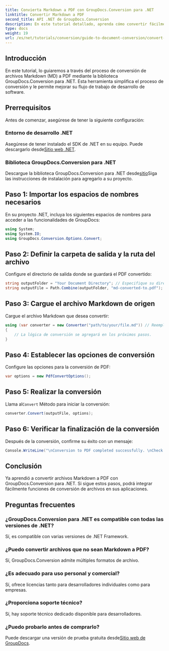 ```yaml
---
title: Convierta Markdown a PDF con GroupDocs.Conversion para .NET
linktitle: Convertir Markdown a PDF
second_title: API .NET de GroupDocs.Conversion
description: En este tutorial detallado, aprenda cómo convertir fácilmente archivos Markdown (MD) a formato de documento portátil (PDF) utilizando la biblioteca GroupDocs.Conversion para .NET.
type: docs
weight: 19
url: /es/net/tutorials/conversion/guide-to-document-conversion/convert-markdown-to-pdf/
---
```

## Introducción

En este tutorial, lo guiaremos a través del proceso de conversión de archivos Markdown (MD) a PDF mediante la biblioteca GroupDocs.Conversion para .NET. Esta herramienta simplifica el proceso de conversión y le permite mejorar su flujo de trabajo de desarrollo de software.

## Prerrequisitos

Antes de comenzar, asegúrese de tener la siguiente configuración:

### Entorno de desarrollo .NET
 Asegúrese de tener instalado el SDK de .NET en su equipo. Puede descargarlo desde[Sitio web .NET](https://dotnet.microsoft.com/download).

### Biblioteca GroupDocs.Conversion para .NET
Descargue la biblioteca GroupDocs.Conversion para .NET desde[sitio](https://releases.groupdocs.com/conversion/net/)Siga las instrucciones de instalación para agregarlo a su proyecto.

## Paso 1: Importar los espacios de nombres necesarios
En su proyecto .NET, incluya los siguientes espacios de nombres para acceder a las funcionalidades de GroupDocs:

```csharp
using System;
using System.IO;
using GroupDocs.Conversion.Options.Convert;
```

## Paso 2: Definir la carpeta de salida y la ruta del archivo
Configure el directorio de salida donde se guardará el PDF convertido:

```csharp
string outputFolder = "Your Document Directory"; // Especifique su directorio de salida
string outputFile = Path.Combine(outputFolder, "md-converted-to.pdf");
```

## Paso 3: Cargue el archivo Markdown de origen
Cargue el archivo Markdown que desea convertir:

```csharp
using (var converter = new Converter("path/to/your/file.md")) // Reemplazar con la ruta del archivo MD
{
    // La lógica de conversión se agregará en los próximos pasos.
}
```

## Paso 4: Establecer las opciones de conversión
Configure las opciones para la conversión de PDF:

```csharp
var options = new PdfConvertOptions();
```

## Paso 5: Realizar la conversión
 Llama al`Convert` Método para iniciar la conversión:

```csharp
converter.Convert(outputFile, options);
```

## Paso 6: Verificar la finalización de la conversión
Después de la conversión, confirme su éxito con un mensaje:

```csharp
Console.WriteLine("\nConversion to PDF completed successfully. \nCheck output in {0}", outputFolder);
```

## Conclusión
Ya aprendió a convertir archivos Markdown a PDF con GroupDocs.Conversion para .NET. Si sigue estos pasos, podrá integrar fácilmente funciones de conversión de archivos en sus aplicaciones.

## Preguntas frecuentes

### ¿GroupDocs.Conversion para .NET es compatible con todas las versiones de .NET?
Sí, es compatible con varias versiones de .NET Framework.

### ¿Puedo convertir archivos que no sean Markdown a PDF?
Sí, GroupDocs.Conversion admite múltiples formatos de archivo.

### ¿Es adecuado para uso personal y comercial?
Sí, ofrece licencias tanto para desarrolladores individuales como para empresas.

### ¿Proporciona soporte técnico?
Sí, hay soporte técnico dedicado disponible para desarrolladores.

### ¿Puedo probarlo antes de comprarlo?
 Puede descargar una versión de prueba gratuita desde[Sitio web de GroupDocs](https://releases.groupdocs.com/conversion/net/).